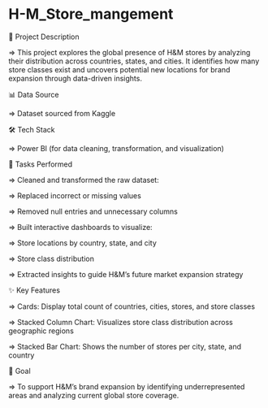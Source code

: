 # H-M_Store_mangement
📌 Project Description

=>  This project explores the global presence of H&M stores by analyzing their distribution across countries, states, and cities. It identifies how many store classes exist and uncovers potential new locations for brand expansion through data-driven insights.

📊 Data Source

=>  Dataset sourced from Kaggle

🛠 Tech Stack

=>  Power BI (for data cleaning, transformation, and visualization)

🔧 Tasks Performed

=>  Cleaned and transformed the raw dataset:

=>  Replaced incorrect or missing values

=>  Removed null entries and unnecessary columns

=>  Built interactive dashboards to visualize:

=>  Store locations by country, state, and city

=>  Store class distribution

=>  Extracted insights to guide H&M’s future market expansion strategy

✨ Key Features

=>  Cards: Display total count of countries, cities, stores, and store classes

=>  Stacked Column Chart: Visualizes store class distribution across geographic regions

=>  Stacked Bar Chart: Shows the number of stores per city, state, and country

🎯 Goal

=>  To support H&M’s brand expansion by identifying underrepresented areas and analyzing current global store coverage.
